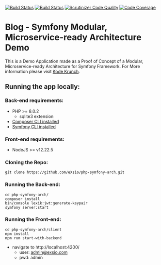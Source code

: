 [![Build Status](https://app.travis-ci.com/eXsio/php-symfony-arch.svg?branch=main)](https://app.travis-ci.com/eXsio/php-symfony-arch)
[![Build Status](https://scrutinizer-ci.com/g/eXsio/php-symfony-arch/badges/build.png?b=main)](https://scrutinizer-ci.com/g/eXsio/php-symfony-arch/build-status/main)
[![Scrutinizer Code Quality](https://scrutinizer-ci.com/g/eXsio/php-symfony-arch/badges/quality-score.png?b=main)](https://scrutinizer-ci.com/g/eXsio/php-symfony-arch/?branch=main)
[![Code Coverage](https://scrutinizer-ci.com/g/eXsio/php-symfony-arch/badges/coverage.png?b=main)](https://scrutinizer-ci.com/g/eXsio/php-symfony-arch/?branch=main)

# Blog - Symfony Modular, Microservice-ready Architecture Demo

This is a Demo Application made as a Proof of Concept of a Modular, Microservice-ready Architecture for Symfony Framework. 
For More information please visit [Kode Krunch](https://www.kode-krunch.com/).

## Running the app locally:

### Back-end requirements:

- PHP >= 8.0.2
  - sqlite3 extension
- [Composer CLI installed](https://getcomposer.org/doc/00-intro.md)
- [Symfony CLI installed](https://symfony.com/download)

### Front-end requirements:

- NodeJS >= v12.22.5

### Cloning the Repo:

```
git clone https://github.com/eXsio/php-symfony-arch.git
```

### Running the Back-end:
```
cd php-symfony-arch/
composer install
bin/console lexik:jwt:generate-keypair
symfony server:start
```

### Running the Front-end:

```
cd php-symfony-arch/client
npm install
npm run start-with-backend
```

- navigate to http://localhost:4200/
  - user: admin@exsio.com
  - pwd: admin
